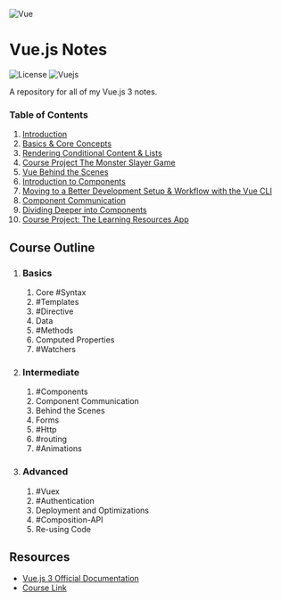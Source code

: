 ![Vue](https://i.pinimg.com/originals/60/17/da/6017da3ed8f203fe979b16dae1ad2259.png)

# Vue.js Notes

<!-- Shields -->
![License](https://img.shields.io/badge/license-GNU-green)
![Vuejs](https://shields.io/badge/VUEJS-3.x-blue?logo=vuedotjs&style=for-the-badge)

A repository for all of my Vue.js 3 notes.

### Table of Contents

1. [Introduction](Notes/Getting%20Started)
2. [Basics & Core Concepts](Notes/Basics%20&%20Core%20Concepts)
3. [Rendering Conditional Content & Lists]()
4. [Course Project The Monster Slayer Game]()
5. [Vue Behind the Scenes]()
6. [Introduction to Components]()
7. [Moving to a Better Development Setup & Workflow with the Vue CLI]()
8. [Component Communication]()
9. [Dividing Deeper into Components]()
10. [Course Project: The Learning Resources App]()

## Course Outline

1.  ### Basics
	1. Core #Syntax
	2. #Templates
	3. #Directive
	4. Data
	5. #Methods
	6. Computed Properties
	7. #Watchers

2.  ### Intermediate
	1. #Components
	2. Component Communication
	3. Behind the Scenes
	4. Forms
	5. #Http
	6. #routing 
	7. #Animations

3. ### Advanced
	1. #Vuex
	2. #Authentication
	3. Deployment and Optimizations
	4. #Composition-API
	5. Re-using Code

## Resources

- [Vue.js 3 Official Documentation](https://v3.vuejs.org/guide/introduction.html)
- [Course Link](https://www.udemy.com/course/vuejs-2-the-complete-guide/)